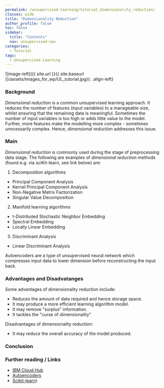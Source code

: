 ```yaml
---
permalink: /unsupervised-learning/tutorial_dimensionality_reduction/
classes: wide
title: "Dimensionality Reduction"
author_profile: false
toc: false
sidebar:
  title: "Contents"
  nav: unsupervised-nav
categories:
  - Tutorial
tags:
  - Unsupervised Learning
---
```



![image-left]({{ site.url }}{{ site.baseurl }}/assets/images_for_wp/UL_tutorial.jpg){: .align-left}


<h3>Background</h3>
<i>Dimensional reduction</i> is a common unsupervised learning approach.  It reduces the number of features (input variables) to a manageable size, whilst ensuring that the remaining data is meaningful.  Sometimes the number of input variables is too high or adds little value to the model.  Further, more features make the modelling more complex - sometimes unncessarily complex.  Hence, <i>dimensional reduction</i> addresses this issue.

<h3>Main</h3>
<i>Dimensional reduction</i> is commonly used during the stage of preprocessing data stage.  The following are examples of <i>dimensional reduction</i> methods (found e.g. via sciKit-learn, see link below) are:


1. Decomposition algorithms
- Principal Component Analysis
- Kernel Principal Component Analysis
- Non-Negative Matrix Factorization 
- Singular Value Decomposition 
2. Manifold learning algorithms
- t-Distributed Stochastic Neighbor Embedding
- Spectral Embedding
- Locally Linear Embedding
3. Discriminant Analysis
- Linear Discriminant Analysis

Autoencoders are a type of unsupervised neural network which compresses input data to lower dimension before reconstructing the input back.

<h3>Advantages and Disadvatanges</h3>

Some advantages of dimensionality reduction include:

- Reduces the amount of data required and hence storage space.
- It may produce a more efficient learning algorithm model.
- It may remove "surplus" information.
- It tackles the "curse of dimensionality"

Disadvantages of dimensionality reduction:

- It may reduce the overall accuracy of the model produced.


<h3>Conclusion</h3>

<h3>Further reading / Links</h3>

- [IBM Cloud Hub](https://www.ibm.com/cloud/learn/unsupervised-learning)
- [Autoencoders](/unsupervised-learning/tutorial_autoencoders/) 
- [Scikit-learn](https://scikit-learn.org/))
